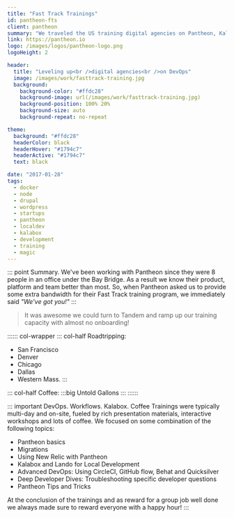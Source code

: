 ```yaml
---
title: "Fast Track Trainings"
id: pantheon-fts
client: pantheon
summary: "We traveled the US training digital agencies on Pantheon, Kalabox and good DevOps as part of Pantheon's Fast Track program."
link: https://pantheon.io
logo: /images/logos/pantheon-logo.png
logoHeight: 2

header:
  title: "Leveling up<br />digital agencies<br />on DevOps"
  image: /images/work/fasttrack-training.jpg
  background:
    background-color: "#ffdc28"
    background-image: url(/images/work/fasttrack-training.jpg)
    background-position: 100% 20%
    background-size: auto
    background-repeat: no-repeat

theme:
  background: "#ffdc28"
  headerColor: black
  headerHover: "#1794c7"
  headerActive: "#1794c7"
  text: black

date: "2017-01-28"
tags:
  - docker
  - node
  - drupal
  - wordpress
  - startups
  - pantheon
  - localdev
  - kalabox
  - development
  - training
  - magic
---
```


::: point Summary.
We've been working with Pantheon since they were 8 people in an office under the Bay Bridge. As a result we know their product, platform and team better than most. So, when Pantheon asked us to provide some extra bandwidth for their Fast Track training program, we immediately said *"We've got you!"*
:::

> It was awesome we could turn to Tandem and ramp up our training capacity with almost no onboarding!

:::::: col-wrapper
::: col-half Roadtripping:
* San Francisco
* Denver
* Chicago
* Dallas
* Western Mass.
:::

::: col-half Coffee:
:::big
Untold Gallons
:::
::::::

::: important DevOps. Workflows. Kalabox. Coffee
Trainings were typically multi-day and on-site, fueled by rich presentation materials, interactive workshops and lots of coffee. We focused on some combination of the following topics:

* Pantheon basics
* Migrations
* Using New Relic with Pantheon
* Kalabox and Lando for Local Development
* Advanced DevOps: Using CircleCI, GitHub flow, Behat and Quicksilver
* Deep Developer Dives: Troubleshooting specific developer questions
* Pantheon Tips and Tricks

At the conclusion of the trainings and as reward for a group job well done we always made sure to reward everyone with a happy hour!
:::
